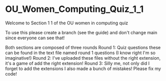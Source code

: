 # OU_Women_Computing_Quiz_1_1
Welcome to Section 1 1 of the OU women in computing quiz


To use this please create a branch (see the guide) and don't change main since everyone can see that!


Both sections are composed of three rounds
Round 1: Quiz questions these can be found in the text file named round 1 questions (I know right I'm so imaginative!)
Round 2: I've uploaded these files without the right extension, it's a game of add the right extension!
Round 3: Silly me, not only did I forget to add the extensions I also made a bunch of mistakes! Please fix my code!
